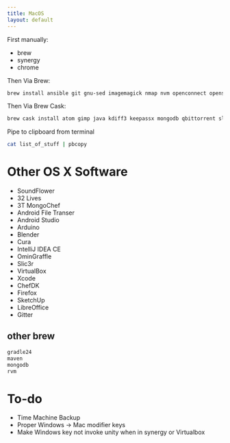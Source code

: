 ```yaml
---
title: MacOS
layout: default
---
```


First manually:

-   brew
-   synergy
-   chrome

Then Via Brew:

``` bash
brew install ansible git gnu-sed imagemagick nmap nvm openconnect openssl p7zip pstree psutils watch wget xz
```

Then Via Brew Cask:

``` bash
brew cask install atom gimp java kdiff3 keepassx mongodb qbittorrent slack vlc tunnelblick vnc-viewer wireshark
```

Pipe to clipboard from terminal

``` bash
cat list_of_stuff | pbcopy
```

Other OS X Software
===================

-   SoundFlower
-   32 Lives
-   3T MongoChef
-   Android File Transer
-   Android Studio
-   Arduino
-   Blender
-   Cura
-   IntelliJ IDEA CE
-   OminGraffle
-   Slic3r
-   VirtualBox
-   Xcode
-   ChefDK
-   Firefox
-   SketchUp
-   LibreOffice
-   Gitter

other brew
----------

``` bash
gradle24
maven
mongodb
rvm
```

To-do
=====

-   Time Machine Backup
-   Proper Windows -&gt; Mac modifier keys
-   Make Windows key not invoke unity when in synergy or Virtualbox

